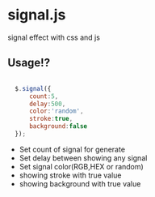 # signal.js
signal effect with css and js

## Usage!?


```javascript

  $.signal({
      count:5,
      delay:500,
      color:'random',
      stroke:true,
      background:false
  });

```

- Set count of signal for generate
- Set delay between showing any signal
- Set signal color(RGB,HEX or random)
- showing stroke with true value
- showing background with true value
